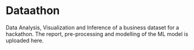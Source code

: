 # Dataathon
Data Analysis, Visualization and Inference of a business dataset for a hackathon. 
The report, pre-processing and modelling of the ML model is uploaded here.
